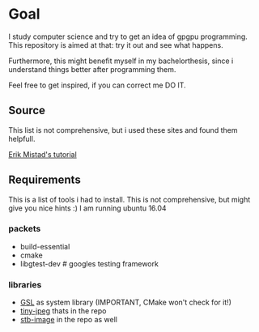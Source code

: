 # Goal

I study computer science and try to get an idea of gpgpu programming.
This repository is aimed at that: try it out and see what happens.

Furthermore, this might benefit myself in my bachelorthesis, since i understand things 
better after programming them.

Feel free to get inspired, if you can correct me DO IT.


## Source

This list is not comprehensive, but i used these sites and found them helpfull.

[Erik Mistad's tutorial](https://www.eriksmistad.no/gaussian-blur-using-opencl-and-the-built-in-images-textures/)

## Requirements

This is a list of tools i had to install. This is not comprehensive, but might give you nice hints :)
I am running ubuntu 16.04
### packets
- build-essential
- cmake
- libgtest-dev # googles testing framework

### libraries
- [GSL](https://github.com/Microsoft/GSL) as system library (IMPORTANT, CMake won't check for it!)
- [tiny-jpeg](https://github.com/serge-rgb/TinyJPEG) thats in the repo
- [stb-image](https://github.com/nothings/stb/blob/master/stb_image.h) in the repo as well
